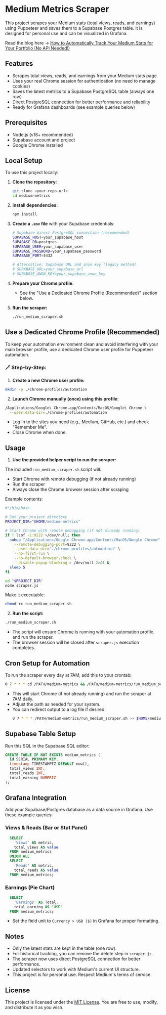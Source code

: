# Medium Metrics Scraper

This project scrapes your Medium stats (total views, reads, and earnings) using Puppeteer and saves them to a Supabase Postgres table. It is designed for personal use and can be visualized in Grafana.

Read the blog here -> [How to Automatically Track Your Medium Stats for Your Portfolio (No API Needed!)](https://minimaldevops.com/how-to-automatically-track-your-medium-stats-for-your-portfolio-no-api-needed-0cae10ed8796)

## Features
- Scrapes total views, reads, and earnings from your Medium stats page
- Uses your real Chrome session for authentication (no need to manage cookies)
- Saves the latest metrics to a Supabase PostgreSQL table (always one row)
- Direct PostgreSQL connection for better performance and reliability
- Ready for Grafana dashboards (see example queries below)

## Prerequisites
- Node.js (v18+ recommended)
- Supabase account and project
- Google Chrome installed

## Local Setup

To use this project locally:

1. **Clone the repository:**
   ```sh
   git clone <your-repo-url>
   cd medium-metrics
   ```

2. **Install dependencies:**
   ```sh
   npm install
   ```

3. **Create a `.env` file** with your Supabase credentials:
   ```sh
   # Supabase direct PostgreSQL connection (recommended)
   SUPABASE_HOST=your_supabase_host
   SUPABASE_DB=postgres
   SUPABASE_USER=your_supabase_user
   SUPABASE_PASSWORD=your_supabase_password
   SUPABASE_PORT=5432
   
   # Alternative: Supabase URL and anon key (legacy method)
   # SUPABASE_URL=your_supabase_url
   # SUPABASE_ANON_KEY=your_supabase_anon_key
   ```

4. **Prepare your Chrome profile:**
   - See the "Use a Dedicated Chrome Profile (Recommended)" section below.

5. **Run the scraper:**
   ```sh
   ./run_medium_scraper.sh
   ```

## Use a Dedicated Chrome Profile (Recommended)

To keep your automation environment clean and avoid interfering with your main browser profile, use a dedicated Chrome user profile for Puppeteer automation.

### 🪄 Step-by-Step:

1. **Create a new Chrome user profile:**

```bash
mkdir -p ./chrome-profiles/automation
```

2. **Launch Chrome manually (once) using this profile:**

```bash
/Applications/Google\ Chrome.app/Contents/MacOS/Google\ Chrome \
  --user-data-dir=./chrome-profiles/automation
```

- Log in to the sites you need (e.g., Medium, GitHub, etc.) and check "Remember Me".
- Close Chrome when done.

## Usage

1. **Use the provided helper script to run the scraper:**

The included `run_medium_scraper.sh` script will:
- Start Chrome with remote debugging (if not already running)
- Run the scraper
- Always close the Chrome browser session after scraping

Example contents:
```sh
#!/bin/bash

# Set your project directory
PROJECT_DIR="$HOME/medium-metrics"

# Start Chrome with remote debugging (if not already running)
if ! lsof -i:9222 >/dev/null; then
  nohup "/Applications/Google Chrome.app/Contents/MacOS/Google Chrome" \
    --remote-debugging-port=9222 \
    --user-data-dir="./chrome-profiles/automation" \
    --no-first-run \
    --no-default-browser-check \
    --disable-popup-blocking > /dev/null 2>&1 &
  sleep 5
fi

cd "$PROJECT_DIR"
node scraper.js
```

Make it executable:
```sh
chmod +x run_medium_scraper.sh
```

2. **Run the script:**

```sh
./run_medium_scraper.sh
```

- The script will ensure Chrome is running with your automation profile, and run the scraper.
- The browser session will be closed after `scraper.js` execution completes.

## Cron Setup for Automation

To run the scraper every day at 7AM, add this to your crontab:

```sh
0 7 * * * cd /PATH/medium-metrics && /PATH/medium-metrics/run_medium_scraper.sh
```

- This will start Chrome (if not already running) and run the scraper at 7AM daily.
- Adjust the path as needed for your system.
- You can redirect output to a log file if desired:
  ```sh
  0 7 * * * /PATH/medium-metrics/run_medium_scraper.sh >> $HOME/medium-scraper.log 2>&1
  ```

## Supabase Table Setup

Run this SQL in the Supabase SQL editor:

```sql
CREATE TABLE IF NOT EXISTS medium_metrics (
  id SERIAL PRIMARY KEY,
  timestamp TIMESTAMPTZ DEFAULT now(),
  total_views INT,
  total_reads INT,
  total_earning NUMERIC
);
```

## Grafana Integration

Add your Supabase/Postgres database as a data source in Grafana. Use these example queries:

### Views & Reads (Bar or Stat Panel)
```sql
  SELECT
    'Views' AS metric,
    total_views AS value
  FROM medium_metrics
  UNION ALL
  SELECT
    'Reads' AS metric,
    total_reads AS value
  FROM medium_metrics;
```

### Earnings (Pie Chart)
```sql
  SELECT
    'Earnings' AS Total,
    total_earning AS "USD"
  FROM medium_metrics;
```
- Set the field unit to `Currency > USD ($)` in Grafana for proper formatting.

## Notes
- Only the latest stats are kept in the table (one row).
- For historical tracking, you can remove the delete step in `scraper.js`.
- The scraper now uses direct PostgreSQL connection for better performance.
- Updated selectors to work with Medium's current UI structure.
- This project is for personal use. Respect Medium's terms of service.


## License

This project is licensed under the [MIT License](LICENSE). You are free to use, modify, and distribute it as you wish.
